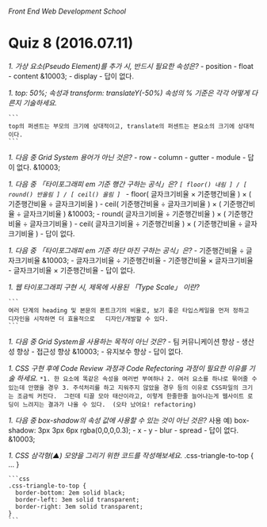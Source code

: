 ###### Front End Web Development School

# Quiz 8 (2016.07.11)
*1. 가상 요소(Pseudo Element)를 추가 시, 반드시 필요한 속성은?*
	- position
	- float
	- content &10003;
	- display
	- 답이 없다.

*1. top: 50%; 속성과 transform: translateY(-50%) 속성의 % 기준은 각각 어떻게 다른지 기술하세요.*

	```
	top의 퍼센트는 부모의 크기에 상대적이고, translate의 퍼센트는 본요소의 크기에 상대적이다.
	```

*1. 다음 중 Grid System 용어가 아닌 것은?*
	- row
	- column
	- gutter
	- module
	- 답이 없다. &10003;

*1. 다음 중 「타이포그래피 em 기준 행간 구하는 공식」은? `[ floor() 내림 ] / [ round() 반올림 ] / [ ceil() 올림 ] `*
	- floor( 글자크기비율 × 기준행간비율 ) × ( 기준행간비율 ÷ 글자크기비율 )
	- ceil( 기준행간비율 ÷ 글자크기비율 ) × ( 기준행간비율 ÷ 글자크기비율 ) &10003;
	- round( 글자크기비율 ÷ 기준행간비율 ) × ( 기준행간비율 ÷ 글자크기비율 )
	- ceil( 글자크기비율 ÷ 기준행간비율 ) × ( 기준행간비율 ÷ 글자크기비율 )
	- 답이 없다. 

*1. 다음 중 「타이포그래피 em 기준 하단 마진 구하는 공식」은?*
	- 기준행간비율 ÷ 글자크기비율 &10003;
	- 글자크기비율 ÷ 기준행간비율
	- 기준행간비율 × 글자크기비율
	- 글자크기비율 × 기준행간비율
	- 답이 없다. 

*1. 웹 타이포그래피 구현 시, 제목에 사용된 「Type Scale」 이란?*
	
	```
	여러 단계의 heading 및 본문의 폰트크기의 비율로, 보기 좋은 타입스케일을 먼저 정하고 디자인을 시작하면 더 효율적으로 	디자인/개발할 수 있다.
	```

*1. 다음 중 Grid System을 사용하는 목적이 아닌 것은?*
	- 팀 커뮤니케이션 향상
	- 생산성 향상
	- 접근성 향상 &10003;
	- 유지보수 향상
	- 답이 없다.

*1. CSS 구현 후에 Code Review 과정과 Code Refectoring 과정이 필요한 이유를 기술 하세요.*
	```
	*1. 한 요소에 똑같은 속성을 여러번 부여하나
	2. 여러 요소를 하나로 묶어줄 수 있는데 안했을 경우
	3. 주석처리를 하고 지워주지 않았을 경우
	등의 이유로 CSS파일의 크기는 조금씩 커진다. 
	그런데 티끌 모아 태산이라고, 이렇게 한줄한줄 늘어나는게 웹사이트 로딩이 느려지는 결과가 나올 수 있다. 
	(오타 났어요! refactoring)
	```

*1. 다음 중 box-shadow의 속성 값에 사용할 수 있는 것이 아닌 것은?*
사용 예) box-shadow: 3px 3px 6px rgba(0,0,0,0.3);
	- x
	- y
	- blur
	- spread
	- 답이 없다. &10003;
	
*1. CSS 삼각형(▲) 모양을 그리기 위한 코드를 작성해보세요.*
.css-triangle-to-top { ... }

	```css
	.css-triangle-to-top {
	  border-bottom: 2em solid black;
	  border-left: 3em solid transparent;
	  border-right: 3em solid transparent;
	}
	```